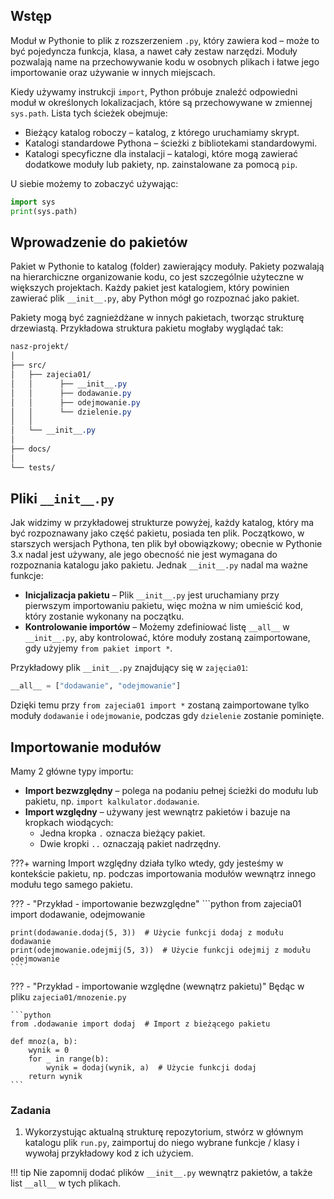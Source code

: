 ## Wstęp

Moduł w Pythonie to plik z rozszerzeniem `.py`, który zawiera kod – może to być pojedyncza funkcja, klasa, a nawet cały zestaw narzędzi. Moduły pozwalają name na przechowywanie kodu w osobnych plikach i łatwe jego importowanie oraz używanie w innych miejscach.

Kiedy używamy instrukcji `import`, Python próbuje znaleźć odpowiedni moduł w określonych lokalizacjach, które są przechowywane w zmiennej `sys.path`. Lista tych ścieżek obejmuje:

- Bieżący katalog roboczy – katalog, z którego uruchamiamy skrypt.
- Katalogi standardowe Pythona – ścieżki z bibliotekami standardowymi.
- Katalogi specyficzne dla instalacji – katalogi, które mogą zawierać dodatkowe moduły lub pakiety, np. zainstalowane za pomocą `pip`.

U siebie możemy to zobaczyć używając:

```python
import sys
print(sys.path)
```

## Wprowadzenie do pakietów

Pakiet w Pythonie to katalog (folder) zawierający moduły. Pakiety pozwalają na hierarchiczne organizowanie kodu, co jest szczególnie użyteczne w większych projektach. Każdy pakiet jest katalogiem, który powinien zawierać plik `__init__.py`, aby Python mógł go rozpoznać jako pakiet.

Pakiety mogą być zagnieżdżane w innych pakietach, tworząc strukturę drzewiastą. Przykładowa struktura pakietu mogłaby wyglądać tak:

```css
nasz-projekt/
│
├── src/
│   ├── zajecia01/
│   │      ├── __init__.py
│   │      ├── dodawanie.py
│   │      ├── odejmowanie.py
│   │      └── dzielenie.py
│   │
│   └── __init__.py
│
├── docs/
│
└── tests/
```

## Pliki `__init__.py`

Jak widzimy w przykładowej strukturze powyżej, każdy katalog, który ma być rozpoznawany jako część pakietu, posiada ten plik. Początkowo, w starszych wersjach Pythona, ten plik był obowiązkowy; obecnie w Pythonie 3.x nadal jest używany, ale jego obecność nie jest wymagana do rozpoznania katalogu jako pakietu. Jednak `__init__.py` nadal ma ważne funkcje:

- **Inicjalizacja pakietu** – Plik `__init__.py` jest uruchamiany przy pierwszym importowaniu pakietu, więc można w nim umieścić kod, który zostanie wykonany na początku.
- **Kontrolowanie importów** – Możemy zdefiniować listę `__all__` w `__init__.py`, aby kontrolować, które moduły zostaną zaimportowane, gdy użyjemy `from pakiet import *`.

Przykładowy plik `__init__.py` znajdujący się w `zajęcia01`:

```python
__all__ = ["dodawanie", "odejmowanie"]
```

Dzięki temu przy `from zajecia01 import *` zostaną zaimportowane tylko moduły `dodawanie` i `odejmowanie`, podczas gdy `dzielenie` zostanie pominięte.

## Importowanie modułów

Mamy 2 główne typy importu:

- **Import bezwzględny** – polega na podaniu pełnej ścieżki do modułu lub pakietu, np. `import kalkulator.dodawanie`.
- **Import względny** – używany jest wewnątrz pakietów i bazuje na kropkach wiodących:
    - Jedna kropka `.` oznacza bieżący pakiet.
    - Dwie kropki `..` oznaczają pakiet nadrzędny.

???+ warning
    Import względny działa tylko wtedy, gdy jesteśmy w kontekście pakietu, np. podczas importowania modułów wewnątrz innego modułu tego samego pakietu.

??? - "Przykład - importowanie bezwzględne"
    ```python
    from zajecia01 import dodawanie, odejmowanie

    print(dodawanie.dodaj(5, 3))  # Użycie funkcji dodaj z modułu dodawanie
    print(odejmowanie.odejmij(5, 3))  # Użycie funkcji odejmij z modułu odejmowanie
    ```

??? - "Przykład - importowanie względne (wewnątrz pakietu)"
    Będąc w pliku `zajecia01/mnozenie.py`

    ```python
    from .dodawanie import dodaj  # Import z bieżącego pakietu

    def mnoz(a, b):
        wynik = 0
        for _ in range(b):
            wynik = dodaj(wynik, a)  # Użycie funkcji dodaj
        return wynik
    ```

### Zadania

1. Wykorzystując aktualną strukturę repozytorium, stwórz w głównym katalogu plik `run.py`, zaimportuj do niego wybrane funkcje / klasy i wywołaj przykładowy kod z ich użyciem.

!!! tip
    Nie zapomnij dodać plików `__init__.py` wewnątrz pakietów, a także list `__all__` w tych plikach.

